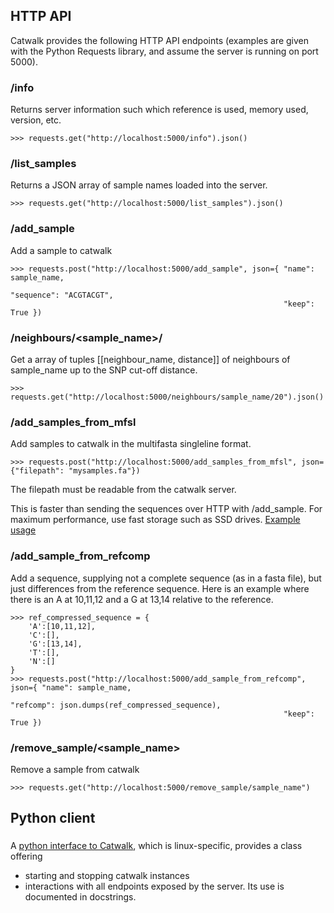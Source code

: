 ## HTTP API

Catwalk provides the following HTTP API endpoints (examples are given with the Python Requests library, and assume the server is running on port 5000).

### /info

Returns server information such which reference is used, memory used, version, etc.

    >>> requests.get("http://localhost:5000/info").json()

### /list_samples

Returns a JSON array of sample names loaded into the server.

    >>> requests.get("http://localhost:5000/list_samples").json()

### /add_sample

Add a sample to catwalk

    >>> requests.post("http://localhost:5000/add_sample", json={ "name": sample_name,
                                                                 "sequence": "ACGTACGT",
                                                                 "keep": True })

### /neighbours/<sample_name>/<distance>

Get a array of tuples [[neighbour_name, distance]] of neighbours of sample_name up to the SNP cut-off distance.

    >>> requests.get("http://localhost:5000/neighbours/sample_name/20").json()

### /add_samples_from_mfsl

Add samples to catwalk in the multifasta singleline format.

    >>> requests.post("http://localhost:5000/add_samples_from_mfsl", json={"filepath": "mysamples.fa"})

The filepath must be readable from the catwalk server.

This is faster than sending the sequences over HTTP with /add_sample. For maximum performance, use fast storage such as SSD drives.  [Example usage](doc/use.md)

### /add_sample_from_refcomp
Add a sequence, supplying not a complete sequence (as in a fasta file), but just differences from the reference sequence.  Here is an example where there is an A at 10,11,12 and a G at 13,14 relative to the reference.

    >>> ref_compressed_sequence = {
        'A':[10,11,12],
        'C':[],
        'G':[13,14],
        'T':[],
        'N':[]
    }
    >>> requests.post("http://localhost:5000/add_sample_from_refcomp", json={ "name": sample_name,
                                                                 "refcomp": json.dumps(ref_compressed_sequence),
                                                                 "keep": True })

### /remove_sample/<sample_name>

Remove a sample from catwalk

    >>> requests.get("http://localhost:5000/remove_sample/sample_name")

## Python client
### 

A [python interface to Catwalk](../pyclient/pycw_client.py), which is linux-specific, provides a class offering
* starting and stopping catwalk instances
* interactions with all endpoints exposed by the server.
Its use is documented in docstrings.
